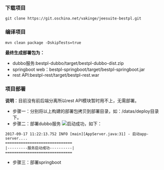### 下载项目

```
git clone https://git.oschina.net/vakinge/jeesuite-bestpl.git
```

### 编译项目

```
mvn clean package -DskipTests=true
```

**最终生成部署包为：**

* dubbo服务:bestpl-dubbo/target/bestpl-dubbo-dist.zip
* springboot web：bestpl-springboot/target/bestpl-springboot.jar
* rest API:bestpl-rest/target/bestpl-rest.war

### 项目部署

**说明**：目前没有前后端分离所以rest API模块暂时用不上，无需部署。

* 步骤一：分别将以上构建的部署包拷贝到部署目录，如：/datas/deploy目录下。
* 步骤二：部署dubbo服务
  ![](http://ojmezn0eq.bkt.clouddn.com/duubo-deploy-1.png)启动成功，如下：

```
2017-09-17 11:22:13.752 INFO [main][AppServer.java:31] - 启动app-server....
==============================
|---------服务启动成功----------|
==============================
```

* 步骤三：部署springboot



